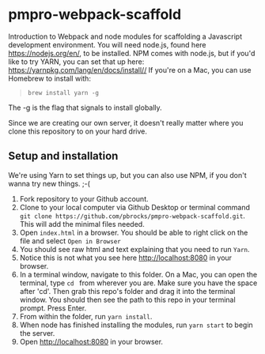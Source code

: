 # pmpro-webpack-scaffold

Introduction to Webpack and node modules for scaffolding a Javascript development environment. You will need node.js, found here https://nodejs.org/en/, to be installed. NPM comes with node.js, but if you'd like to try YARN, you can set that up here: https://yarnpkg.com/lang/en/docs/install//  If you're on a Mac, you can use Homebrew to install with:

> `brew install yarn -g`

The -g is the flag that signals to install globally.

Since we are creating our own server, it doesn't really matter where you clone this repository to on your hard drive.

## Setup and installation

We're using Yarn to set things up, but you can also use NPM, if you don't wanna try new things. ;-(

1. Fork repository to your Github account.
1. Clone to your local computer via Github Desktop or terminal command `git clone https://github.com/pbrocks/pmpro-webpack-scaffold.git`. This will add the minimal files needed.
1. Open `index.html` in a browser. You should be able to right click on the file and select `Open in Browser`
1. You should see raw html and text explaining that you need to run `Yarn`.
1. Notice this is not what you see here <a href="http://localhost:8080">http://localhost:8080</a> in your browser.
1. In a terminal window, navigate to this folder. On a Mac, you can open the terminal, type `cd ` from wherever you are. Make sure you have the space after 'cd'. Then grab this repo's folder and drag it into the terminal window. You should then see the path to this repo in your terminal prompt. Press Enter.
1. From within the folder, run `yarn install`.
1. When node has finished installing the modules, run `yarn start` to begin the server.
1. Open <a href="http://localhost:8080">http://localhost:8080</a> in your browser.
